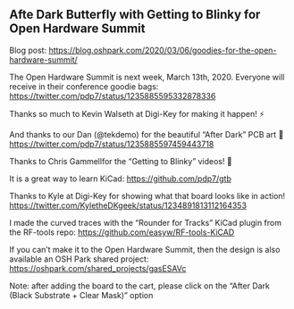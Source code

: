 ## Afte Dark Butterfly with Getting to Blinky for Open Hardware Summit

Blog post:
https://blog.oshpark.com/2020/03/06/goodies-for-the-open-hardware-summit/

The Open Hardware Summit is next week, March 13th, 2020.  Everyone will receive in their conference goodie bags:
https://twitter.com/pdp7/status/1235885595332878336

Thanks so much to Kevin Walseth at Digi-Key for making it happen! ⚡️ 

And thanks to our Dan (@tekdemo) for the beautiful “After Dark” PCB art 🦋
https://twitter.com/pdp7/status/1235885597459443718

Thanks to Chris Gammellfor the “Getting to Blinky” videos! 🎥

It is a great way to learn KiCad:
https://github.com/pdp7/gtb

Thanks to Kyle at Digi-Key for showing what that board looks like in action!
https://twitter.com/KyletheDKgeek/status/1234891813112164353

I made the curved traces with the “Rounder for Tracks” KiCad plugin from the RF-tools repo:
https://github.com/easyw/RF-tools-KiCAD

If you can’t make it to the Open Hardware Summit, then the design is also available an OSH Park shared project:
https://oshpark.com/shared_projects/gasESAVc

Note: after adding the board to the cart, please click on the “After Dark (Black Substrate + Clear Mask)” option
